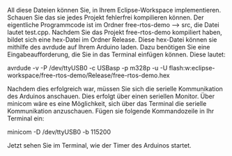 All diese Dateien können Sie, in Ihrem Eclipse-Workspace implementieren. 
Schauen Sie das sie jedes Projekt fehlerfrei kompilieren können. 
Der eigentliche Programmcode ist im Ordner free-rtos-demo --> src, die Datei lautet test.cpp.
Nachdem Sie das Projekt free-rtos-demo kompiliert haben, bildet sich eine hex-Datei im Ordner Release. 
Diese hex-Datei können sie mithilfe des avrdude auf Ihrem Arduino laden. 
Dazu benötigen Sie eine Eingabeaufforderung, die Sie in das Terminal einfügen können. Diese lautet: 

avrdude -v -P /dev/ttyUSB0 -c USBasp -p m328p -u -U flash:w:eclipse-workspace/free-rtos-demo/Release/free-rtos-demo.hex

Nachdem dies erfolgreich war, müssen Sie sich die serielle Kommunikation des Arduinos anschauen.
Dies erfolgt über einen seriellen Monitor. Über minicom wäre es eine Möglichkeit, sich über das Terminal die serielle Kommunikation anzuschauen. 
Fügen sie folgende Kommandozeile in Ihr Terminal ein: 

minicom -D /dev/ttyUSB0 -b 115200

Jetzt sehen Sie im Terminal, wie der Timer des Arduinos startet.
